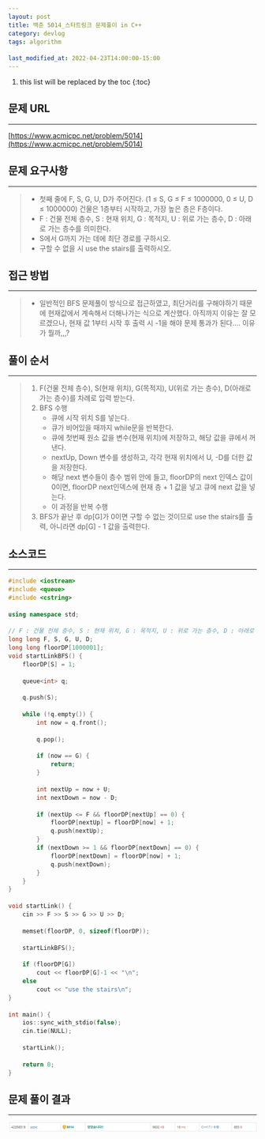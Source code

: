 ```yaml
---
layout: post
title: 백준 5014_스타트링크 문제풀이 in C++
category: devlog
tags: algorithm

last_modified_at: 2022-04-23T14:00:00-15:00
---
```


1. this list will be replaced by the toc
{:toc}

## 문제 URL
---
[https://www.acmicpc.net/problem/5014](https://www.acmicpc.net/problem/5014)

## 문제 요구사항
---
> + 첫째 줄에 F, S, G, U, D가 주어진다. (1 ≤ S, G ≤ F ≤ 1000000, 0 ≤ U, D ≤ 1000000) 건물은 1층부터 시작하고, 가장 높은 층은 F층이다.
> + F : 건물 전체 층수, S : 현재 위치, G : 목적지, U : 위로 가는 층수, D : 아래로 가는 층수를 의미한다.
> + S에서 G까지 가는 데에 최단 경로를 구하시오.
> + 구할 수 없을 시 use the stairs를 출력하시오.

## 접근 방법
---
> + 일반적인 BFS 문제풀이 방식으로 접근하였고, 최단거리를 구해야하기 때문에 현재값에서 계속해서 더해나가는 식으로 계산했다. 아직까지 이유는 잘 모르겠으나, 현재 값 1부터 시작 후 출력 시 -1을 해야 문제 통과가 된다.... 이유가 뭘까,,,?

## 풀이 순서
---
> 1. F(건물 전체 층수), S(현재 위치), G(목적지), U(위로 가는 층수), D(아래로 가는 층수)를 차례로 입력 받는다.
> 2. BFS 수행
>     + 큐에 시작 위치 S를 넣는다.
>     + 큐가 비어있을 때까지 while문을 반복한다.
>     + 큐에 첫번째 원소 값을 변수(현재 위치)에 저장하고, 해당 값을 큐에서 꺼낸다.
>     + nextUp, Down 변수를 생성하고, 각각 현재 위치에서 U, -D를 더한 값을 저장한다.
>     + 해당 next 변수들이 층수 범위 안에 들고, floorDP의 next 인덱스 값이 0이면, floorDP next인덱스에 현재 층 + 1 값을 넣고 큐에 next 값을 넣는다.
>     + 이 과정을 반복 수행
> 3. BFS가 끝난 후 dp[G]가 0이면 구할 수 없는 것이므로 use the stairs를 출력, 아니라면 dp[G] - 1 값을 출력한다.


## 소스코드
---
~~~c++
#include <iostream>
#include <queue>
#include <cstring>

using namespace std;

// F : 건물 전체 층수, S : 현재 위치, G : 목적지, U : 위로 가는 층수, D : 아래로 가는 층수 
long long F, S, G, U, D;
long long floorDP[1000001];
void startLinkBFS() {
	floorDP[S] = 1;

	queue<int> q;

	q.push(S);

	while (!q.empty()) {
		int now = q.front();

		q.pop();

		if (now == G) {
			return;
		}

		int nextUp = now + U;
		int nextDown = now - D;

		if (nextUp <= F && floorDP[nextUp] == 0) {
			floorDP[nextUp] = floorDP[now] + 1;
			q.push(nextUp);
		}
		if (nextDown >= 1 && floorDP[nextDown] == 0) {
			floorDP[nextDown] = floorDP[now] + 1;
			q.push(nextDown);
		}
	}
}

void startLink() {
	cin >> F >> S >> G >> U >> D;

	memset(floorDP, 0, sizeof(floorDP));

	startLinkBFS();

	if (floorDP[G])
		cout << floorDP[G]-1 << "\n";
	else
		cout << "use the stairs\n";
}

int main() {
	ios::sync_with_stdio(false);
	cin.tie(NULL);

	startLink();

	return 0;
}
~~~

## 문제 풀이 결과
---
<img src="/assets/img/post-img/algorithm/2022-04-23-boj-5014-startLink/result.jpg">